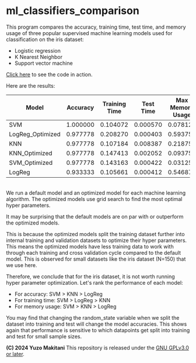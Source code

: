 # ml_classifiers_comparison

This program compares the accuracy, training time, test time, and memory usage of three popular supervised machine learning models used for classification on the iris dataset:

* Logistic regression
* K Nearest Neighbor
* Support vector machine

[Click here](https://github.com/yuzom/ml_classifiers_comparison/blob/main/ml_classifiers_comparison.ipynb) to see the code in action.

Here are the results:

| Model             | Accuracy | Training Time | Test Time | Max Memory Usage |
|-------------------|----------|---------------|-----------|------------------|
| SVM               | 1.000000 | 0.104072      | 0.000570  | 0.078125         |
| LogReg_Optimized  | 0.977778 | 0.208270      | 0.000403  | 0.593750         |
| KNN               | 0.977778 | 0.107184      | 0.008387  | 0.218750         |
| KNN_Optimized     | 0.977778 | 0.147413      | 0.002052  | 0.093750         |
| SVM_Optimized     | 0.977778 | 0.143163      | 0.000422  | 0.031250         |
| LogReg            | 0.933333 | 0.105661      | 0.000412  | 0.546875         |

<br>
We run a default model and an optimized model for each machine learning algorithm. The optimized models use grid search to find the most optimal hyper parameters.

It may be surprising that the default models are on par with or outperform the optimized models.

This is because the optimized models split the training dataset further into internal training and validation datasets to optimize their hyper parameters. This means the optimized models have less training data to work with through each training and cross validation cycle compared to the default model. This is observed for small datasets like the iris dataset (N=150) that we use here.

Therefore, we conclude that for the iris dataset, it is not worth running hyper parameter optimization. Let's rank the performance of each model:
* For accuracy: SVM > KNN > LogReg
* For training time: SVM > LogReg > KNN
* For memory usage: SVM > KNN > LogReg

You may find that changing the random_state variable when we split the dataset into training and test will change the model accuracies. This shows again that performance is sensitive to which datapoints get split into training and test for small sample sizes.


**(C) 2024 Yuzo Makitani** This repository is released under the [GNU GPLv3.0 or later](https://www.gnu.org/licenses/).
